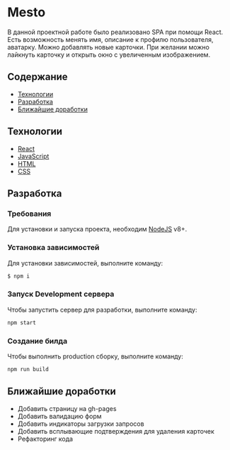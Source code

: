 # Mesto

В данной проектной работе было реализовано SPA при помощи React. Есть возможность менять имя, описание к профилю пользователя, аватарку. Можно добавлять новые карточки. При желании можно лайкнуть карточку и открыть окно с увеличенным изображением.

## Содержание

- [Технологии](#технологии)
- [Разработка](#разработка)
- [Ближайшие доработки](#ближайшие-доработки)

## Технологии

- [React](https://react.dev/)
- [JavaScript](https://developer.mozilla.org/ru/docs/Web/JavaScript)
- [HTML](https://developer.mozilla.org/ru/docs/Learn/Getting_started_with_the_web/HTML_basics)
- [CSS](https://developer.mozilla.org/ru/docs/Learn/Getting_started_with_the_web/CSS_basics)

## Разработка

### Требования

Для установки и запуска проекта, необходим [NodeJS](https://nodejs.org/) v8+.

### Установка зависимостей

Для установки зависимостей, выполните команду:

```sh
$ npm i
```

### Запуск Development сервера

Чтобы запустить сервер для разработки, выполните команду:

```sh
npm start
```

### Создание билда

Чтобы выполнить production сборку, выполните команду:

```sh
npm run build
```

## Ближайшие доработки

- Добавить страницу на gh-pages
- Добавить валидацию форм
- Добавить индикаторы загрузки запросов
- Добавить всплывающие подтверждения для удаления карточек
- Рефакторинг кода
